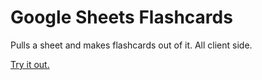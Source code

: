 # Google Sheets Flashcards
Pulls a sheet and makes flashcards out of it. All client side.

[Try it out.](https://gzip.github.io/js-flashcards/public/flashcards.html)
